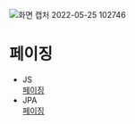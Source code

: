 
![화면 캡처 2022-05-25 102746](https://user-images.githubusercontent.com/81284265/170159259-6ba7e0b2-36a5-4544-bf2a-8a75acf5c073.png)
# 페이징
- JS  
[페이징](https://github.com/whitewise95/TIL/tree/main/HTML/paging)
- JPA  
[페이징](https://github.com/whitewise95/TIL/blob/main/Java/Spring/JPA%EB%A1%9C%20Pageable%EC%82%AC%EC%9A%A9%ED%95%B4%EC%84%9C%20%ED%8E%98%EC%9D%B4%EC%A7%95%20%EC%B2%98%EB%A6%AC%ED%95%98%EA%B8%B0%20.md)
